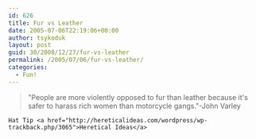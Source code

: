 ```yaml
---
id: 626
title: Fur vs Leather
date: 2005-07-06T22:19:06+00:00
author: tsykoduk
layout: post
guid: 30/2008/12/27/fur-vs-leather
permalink: /2005/07/06/fur-vs-leather/
categories:
  - Fun!
---
```

<blockquote>"People are more violently opposed to fur than leather because it's safer to harass rich women than motorcycle gangs."-John Varley</blockquote>

	Hat Tip <a href="http://hereticalideas.com/wordpress/wp-trackback.php/3065">Heretical Ideas</a>